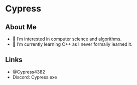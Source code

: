 # Cypress
## About Me
- 👀 I’m interested in computer science and algorithms.
- 🌱 I’m currently learning C++ as I never formally learned it.

## Links
- @Cypress4382
- Discord: Cypress.exe

<!---
Cypress4382/Cypress4382 is a ✨ special ✨ repository because its `README.md` (this file) appears on your GitHub profile.
You can click the Preview link to take a look at your changes.
--->
